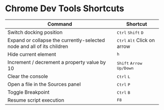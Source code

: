 # Chrome Dev Tools Shortcuts

|Command|Shortcut
|-|-
|Switch docking position|<kbd>Ctrl</kbd> <kbd>Shift</kbd> <kbd>D</kbd>
|Expand or collapse the currently-selected node and all of its children|<kbd>Ctrl</kbd> <kbd>Alt</kbd> Click on arrow
|Hide current element|<kbd>h</kbd>
|Increment / decrement a property value by 10|<kbd>Shift</kbd> <kbd>Arrow Up/Down</kbd>
|Clear the console|<kbd>Ctrl</kbd> <kbd>L</kbd>
|Open a file in the Sources panel|<kbd>Ctrl</kbd> <kbd>P</kbd>
|Toggle Breakpoint|<kbd>Ctrl</kbd> <kbd>B</kbd>
|Resume script execution|<kbd>F8</kbd>